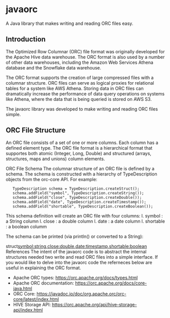 # javaorc
A Java library that makes writing and reading ORC files easy.

## Introduction
The Optimized Row Columnar (ORC) file format was originally developed for the Apache Hive data warehouse. The ORC format is also used by a number of other data warehouses, including the Amazon Web Services Athena database and the Snowflake data warehouse.

The ORC format supports the creation of large compressed files with a columnar structure. ORC files can serve as logical proxies for relational tables for a system like AWS Athena. Storing data in ORC files can dramatically increase the performance of data query operations on systems like Athena, where the data that is being queried is stored on AWS S3.

The javaorc library was developed to make writing and reading ORC files simple.

## ORC File Structure
An ORC file consists of a set of one or more columns. Each column has a defined element type. The ORC file format is a hierarchical format that supportes both atomic (Integer, Long, Double) and structured (arrays, structures, maps and unions) column elements.

ORC File Schema
The columnar structure of an ORC file is defined by a schema. The schema is constructed with a hierarchy of TypeDescription objects from the orc-core API. For example:

       TypeDescription schema = TypeDescription.createStruct();
       schema.addField("symbol", TypeDescription.createString());
       schema.addField("close", TypeDescription.createDouble());
       schema.addField("date", TypeDescription.createTimestamp());
       schema.addField("shortable", TypeDescription.createBoolean());
       
This schema definition will create an ORC file with four columns: l. symbol : a String column l. close : a double column l. date : a date column l. shortable : a boolean columm

The schema can be printed (via println() or converted to a String):

struct<symbol:string,close:double,date:timestamp,shortable:boolean>
References
The intent of the javaorc code is to abstract the internal structures needed two write and read ORC files into a simple interface. If you would like to delve into the javaorc code the referneces below are useful in explaining the ORC format.

* Apache ORC types: https://orc.apache.org/docs/types.html
* Apache ORC documentation: https://orc.apache.org/docs/core-java.html
* ORC Core: https://javadoc.io/doc/org.apache.orc/orc-core/latest/index.html
* HIVE Storage API: https://orc.apache.org/api/hive-storage-api/index.html
